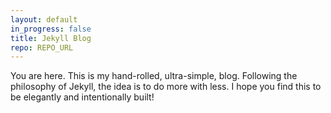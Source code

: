 ```yaml
---
layout: default
in_progress: false
title: Jekyll Blog
repo: REPO_URL
---
```


You are here. This is my hand-rolled, ultra-simple, blog.
Following the philosophy of Jekyll, the idea is to do more with less.
I hope you find this to be elegantly and intentionally built!
